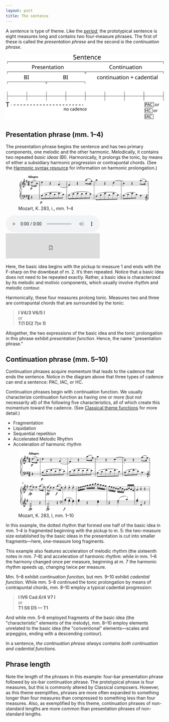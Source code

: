 ```yaml
---
layout: post
title: The sentence
---
```


A *sentence* is type of theme. Like the [*period*](period.html), the prototypical sentence is eight measures long and contains two four-measure phrases. The first of these is called the *presentation phrase* and the second is the *continuation phrase*.

<img src="Graphics/ClassicalThemes/sentence.svg" onerror="this.src='Graphics/ClassicalThemes/sentence.png'">

## Presentation phrase (mm. 1–4) ##

The presentation phrase begins the sentence and has two primary components, one melodic and the other harmonic. Melodically, it contains two repeated *basic ideas* (BI). Harmonically, it prolongs the tonic, by means of either a subsidiary harmonic progression or contrapuntal chords. (See the [Harmonic syntax resource](harmonicSyntax.html) for information on harmonic prolongation.)

<figure>	
  <img src="/Graphics/form/k283-presentation.png">
  <figcaption>Mozart, K. 283, i., mm. 1–4</figcaption>
</figure>

<audio controls>
  <source src="http://burrito.whatbox.ca:15263/imglnks/usimg/2/2a/IMSLP243923-PMLP01837-mozart_K283_jumppanen.mp3" type="audio/mp3">
  Your browser does not support the audio element.
</audio>



<iframe src="https://embed.spotify.com/?uri=spotify:track:1sknTFvB6zFOtSoyDcqM23" width="300" height="80" frameborder="0" allowtransparency="true"></iframe>

Here, the basic idea begins with the pickup to measure 1 and ends with the F-sharp on the downbeat of m. 2. It’s then repeated. Notice that a basic idea does not need to be repeated exactly. Rather, a basic idea is characterized by its melodic and motivic components, which usually involve rhythm and melodic contour.

Harmonically, these four measures prolong tonic. Measures two and three are contrapuntal chords that are surrounded by the tonic:

> **I V4/3 V6/5 I**  
or  
> **T(1 D(2 7)n 1)**

Altogether, the two expressions of the basic idea and the tonic prolongation in this phrase exhibit *presentation function*. Hence, the name "presentation phrase."

## Continuation phrase (mm. 5–10) ##

Continuation phrases acquire momentum that leads to the cadence that ends the sentence. Notice in the diagram above that three types of cadence can end a sentence: PAC, IAC, or HC.

Continuation phrases begin with continuation function. We usually characterize continuation function as having one or more (but not necessarily all) of the following five characteristics, all of which create this momentum toward the cadence. (See [Classical theme functions](themeFunctions.html) for more detail.)

- Fragmentation  
- Liquidation  
- Sequential repetition
- Accelerated Melodic Rhythm  
- Acceleration of harmonic rhythm

<figure>	
  <img src="/Graphics/form/k283.png">
  <figcaption>Mozart, K. 283, I, mm. 1–10</figcaption>
</figure>

In this example, the dotted rhythm that formed one half of the basic idea in mm. 1–4 is fragmented beginning with the pickup to m. 5: the two-measure size established by the basic ideas in the presentation is cut into smaller fragments—here, one-measure long fragments.

This example also features acceleration of melodic rhythm (the sixteenth notes in mm. 7–8) and acceleration of harmonic rhythm: while in mm. 1–6 the harmony changed once per measure, beginning at m. 7 the harmonic rhythm speeds up, changing twice per measure.

Mm. 5–8 exhibit *continuation function*, but mm. 9–10 exhibit *cadential function*. While mm. 5–8 continued the tonic prolongation by means of contrapuntal chords, mm. 8–10 employ a typical cadential progression:

> **I IV6 Cad.6/4 V7 I**  
or  
**T1 S6 D5 — T1**

And while mm. 5–8 employed fragments of the basic idea (the "characteristic" elements of the melody), mm. 8–10 employ elements unrelated to the basic idea (the "conventional" elements—scales and arpeggios, ending with a descending contour).

In a sentence, *the continuation phrase always contains both continuation and cadential functions*.

## Phrase length ##

Note the length of the phrases in this example: four-bar presentation phrase followed by six-bar continuation phrase. The prototypical phrase is four measures, but this is commonly altered by Classical composers. However, as this theme exemplifies, phrases are more often expanded to something longer than four measures than compressed to something less than four measures. Also, as exemplified by this theme, continuation phrases of non-standard lengths are more common than presentation phrases of non-standard lengths.